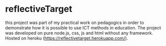 # reflectiveTarget

this project was part of my practical work on pedagogics in order to demonstrate how it is possible to use ICT methods in education. The project was developed on pure node.js, css, js and html without any framework. Hosted on heroku (https://reflectivetarget.herokuapp.com/).
